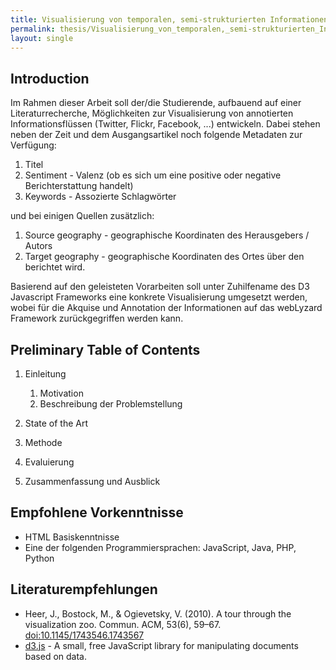 ```yaml
---
title: Visualisierung von temporalen, semi-strukturierten Informationen
permalink: thesis/Visualisierung_von_temporalen,_semi-strukturierten_Informationen/
layout: single
---
```


Introduction
------------

Im Rahmen dieser Arbeit soll der/die Studierende, aufbauend auf einer
Literaturrecherche, Möglichkeiten zur Visualisierung von annotierten
Informationsflüssen (Twitter, Flickr, Facebook, ...) entwickeln. Dabei
stehen neben der Zeit und dem Ausgangsartikel noch folgende Metadaten
zur Verfügung:

1.  Titel
2.  Sentiment - Valenz (ob es sich um eine positive oder negative
    Berichterstattung handelt)
3.  Keywords - Assozierte Schlagwörter

und bei einigen Quellen zusätzlich:

1.  Source geography - geographische Koordinaten des Herausgebers /
    Autors
2.  Target geography - geographische Koordinaten des Ortes über den
    berichtet wird.

Basierend auf den geleisteten Vorarbeiten soll unter Zuhilfename des D3
Javascript Frameworks eine konkrete Visualisierung umgesetzt werden,
wobei für die Akquise und Annotation der Informationen auf das webLyzard
Framework zurückgegriffen werden kann.

Preliminary Table of Contents
-----------------------------

1.  Einleitung
    1.  Motivation
    2.  Beschreibung der Problemstellung

2.  State of the Art
3.  Methode
4.  Evaluierung
5.  Zusammenfassung und Ausblick

Empfohlene Vorkenntnisse
------------------------

-   HTML Basiskenntnisse
-   Eine der folgenden Programmiersprachen: JavaScript, Java, PHP,
    Python

Literaturempfehlungen
---------------------

-   Heer, J., Bostock, M., & Ogievetsky, V. (2010). A tour through the
    visualization zoo. Commun. ACM, 53(6), 59–67.
    <doi:10.1145/1743546.1743567>
-   [d3.js](http://mbostock.github.com/d3/) - A small, free JavaScript
    library for manipulating documents based on data.

